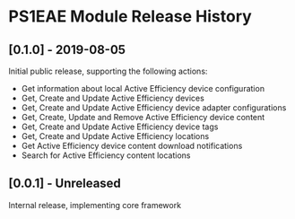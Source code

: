 ﻿# PS1EAE Module Release History

## [0.1.0] - 2019-08-05

Initial public release, supporting the following actions:

- Get information about local Active Efficiency device configuration
- Get, Create and Update Active Efficiency devices
- Get, Create and Update Active Efficiency device adapter configurations
- Get, Create, Update and Remove Active Efficiency device content
- Get, Create and Update Active Efficiency device tags
- Get, Create and Update Active Efficiency locations
- Get Active Efficiency device content download notifications
- Search for Active Efficiency content locations

## [0.0.1] - Unreleased

Internal release, implementing core framework
